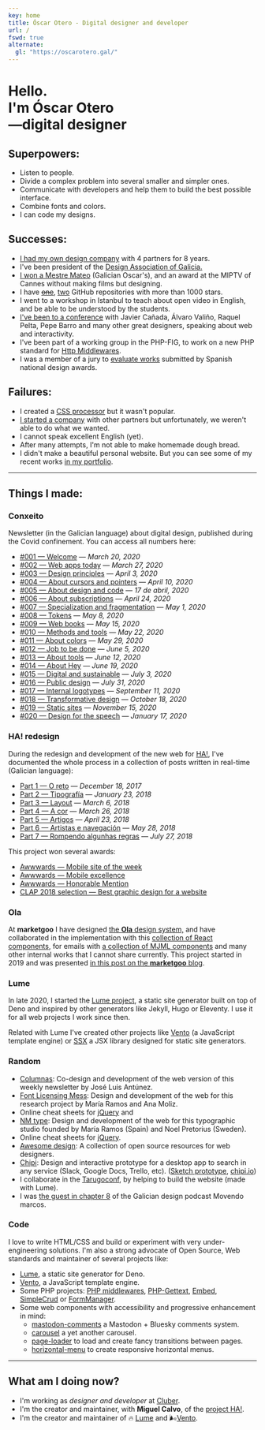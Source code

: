 ```yaml
---
key: home
title: Óscar Otero - Digital designer and developer
url: /
fswd: true
alternate:
  gl: "https://oscarotero.gal/"
---
```


# Hello. <br>I'm Óscar Otero <br>—digital designer

## Superpowers:

- Listen to people.
- Divide a complex problem into several smaller and simpler ones.
- Communicate with developers and help them to build the best possible
  interface.
- Combine fonts and colors.
- I can code my designs.

## Successes:

- [I had my own design company](https://web.archive.org/web/20191203021950/http://v1.anavallasuiza.com/)
  with 4 partners for 8 years.
- I've been president of the [Design Association of Galicia.](http://dag.gal)
- [I won a Mestre Mateo](https://www.academiagalegadoaudiovisual.gal/es/portfolio-item/vii-premios-mestre-mateo/)
  (Galician Oscar's), and an award at the MIPTV of Cannes without making films
  but designing.
- I have [~~one~~](https://github.com/oscarotero/Embed),
  [two](https://github.com/lumeland/lume) GitHub repositories with more than
  1000 stars.
- I went to a workshop in Istanbul to teach about open video in English, and be
  able to be understood by the students.
- [I've been to a conference](https://dag.gal/gl/feed2015/) with Javier Cañada,
  Álvaro Valiño, Raquel Pelta, Pepe Barro and many other great designers,
  speaking about web and interactivity.
- I've been part of a working group in the PHP-FIG, to work on a new PHP
  standard for [Http Middlewares](https://www.php-fig.org/psr/psr-15/meta/).
- I was a member of a jury to
  [evaluate works](https://www.youtube.com/watch?v=dDnsVNcoiq8) submitted by
  Spanish national design awards.

## Failures:

- I created a [CSS processor](http://stylecow.github.io/) but it wasn't popular.
- [I started a company](https://web.archive.org/web/20191203021950/http://v1.anavallasuiza.com/)
  with other partners but unfortunately, we weren't able to do what we wanted.
- I cannot speak excellent English (yet).
- After many attempts, I'm not able to make homemade dough bread.
- I didn't make a beautiful personal website. But you can see some of my recent
  works [in my portfolio](/portfolio/).

---

## Things I made:

### Conxeito

Newsletter (in the Galician language) about digital design, published during the
Covid confinement. You can access all numbers here:

- [#001 — Welcome](http://eepurl.com/gWhDcn) — _March 20, 2020_
- [#002 — Web apps today](http://eepurl.com/gW6GQn) — _March 27, 2020_
- [#003 — Design principles](http://eepurl.com/gX19yr) — _April 3, 2020_
- [#004 — About cursors and pointers](http://eepurl.com/gYFKG5) — _April 10,
  2020_
- [#005 — About design and code](http://eepurl.com/gZwOff) — _17 de abril, 2020_
- [#006 — About subscriptions](http://eepurl.com/g0jglP) — _April 24, 2020_
- [#007 — Specialization and fragmentation](http://eepurl.com/g08xOz) — _May 1,
  2020_
- [#008 — Tokens](http://eepurl.com/g10VOz) — _May 8, 2020_
- [#009 — Web books](http://eepurl.com/g22Uv5) — _May 15, 2020_
- [#010 — Methods and tools](http://eepurl.com/g3JroH) — _May 22, 2020_
- [#011 — About colors](http://eepurl.com/g4Sy01) — _May 29, 2020_
- [#012 — Job to be done](http://eepurl.com/g5IuWr) — _June 5, 2020_
- [#013 — About tools](http://eepurl.com/g6wYW5) — _June 12, 2020_
- [#014 — About Hey](http://eepurl.com/g7t9wH) — _June 19, 2020_
- [#015 — Digital and sustainable](http://eepurl.com/g8Os_v) — _July 3, 2020_
- [#016 — Public design](http://eepurl.com/g_qf1z) — _July 31, 2020_
- [#017 — Internal logotypes](http://eepurl.com/hcDGzf) — _September 11, 2020_
- [#018 — Transformative design](http://eepurl.com/hfv_U9) — _October 18, 2020_
- [#019 — Static sites](http://eepurl.com/himrb1) — _November 15, 2020_
- [#020 — Design for the speech](http://eepurl.com/hnuhJv) — _January 17, 2020_

### HA! redesign

During the redesign and development of the new web for
[HA!](https://historia-arte.com/), I've documented the whole process in a
collection of posts written in real-time (Galician language):

- [Part 1 — O reto](https://medium.com/@misteroom/redese%C3%B1o-ha-parte-1-o-reto-e773e7ad6a43)
  — _December 18, 2017_
- [Part 2 — Tipografía](https://medium.com/@misteroom/redese%C3%B1o-ha-parte-2-tipograf%C3%ADa-2a34ac09dc3c)
  — _January 23, 2018_
- [Part 3 — Layout](https://medium.com/@misteroom/redese%C3%B1o-ha-parte-3-layout-a73eedea2eaf)
  — _March 6, 2018_
- [Part 4 — A cor](https://medium.com/@misteroom/redese%C3%B1o-ha-parte-4-a-cor-70fb7c070fb2)
  — _March 26, 2018_
- [Part 5 — Artigos](https://medium.com/@misteroom/redese%C3%B1o-ha-parte-5-artigos-2408005fb932)
  — _April 23, 2018_
- [Part 6 — Artistas e navegación](https://medium.com/@misteroom/redese%C3%B1o-ha-parte-6-artistas-49213653922a)
  — _May 28, 2018_
- [Part 7 — Rompendo algunhas regras](https://medium.com/@misteroom/redese%C3%B1o-ha-parte-7-rompendo-algunhas-reglas-333335722946)
  — _July 27, 2018_

This project won several awards:

- [Awwwards — Mobile site of the week](https://www.awwwards.com/mobile-sites/ha)
- [Awwwards — Mobile excellence](https://www.awwwards.com/sites/ha/mobile-excellence-report)
- [Awwwards — Honorable Mention](https://www.awwwards.com/sites/ha)
- [CLAP 2018 selection — Best graphic design for a
  website](https://premiosclap.org/ganador-730)

### Ola

At **marketgoo** I have designed
[the **Ola** design system,](https://zeroheight.com/22mjgbuf6/p/56796c-ola) and
have collaborated in the implementation with this
[collection of React components](https://marketgoo.github.io/Ola/), for emails
with [a collection of MJML components](https://github.com/marketgoo/Ola-Emails)
and many other internal works that I cannot share currently. This project
started in 2019 and was presented
[in this post on the **marketgoo** blog](https://www.marketgoo.com/blog-post/say-hello-to-ola-design-system/).

### Lume

In late 2020, I started the [Lume project](https://lume.land/), a static site
generator built on top of Deno and inspired by other generators like Jekyll,
Hugo or Eleventy. I use it for all web projects I work since then.

Related with Lume I've created other projects like
[Vento](https://vento.js.org/) (a JavaScript template engine) or
[SSX](https://github.com/oscarotero/ssx/) a JSX library designed for static site
generators.

### Random

- [Columnas](https://jlantunez.com/columnas/): Co-design and development of the
  web version of this weekly newsletter by José Luis Antúnez.
- [Font Licensing Mess](https://fontlicensingmess.com/): Design and development
  of the web for this research project by María Ramos and Ana Moliz.
- Online cheat sheets for [jQuery](https://oscarotero.com/jquery/) and
- [NM type](http://www.nmtype.com/): Design and development of the web for this
  typographic studio founded by María Ramos (Spain) and Noel Pretorius (Sweden).
- Online cheat sheets for [jQuery](https://oscarotero.com/jquery/).
- [Awesome design](https://github.com/oscarotero/awesome-design): A collection
  of open source resources for web designers.
- [Chipi](https://oscarotero.github.io/chipi-client/): Design and interactive
  prototype for a desktop app to search in any service (Slack, Google Docs,
  Trello, etc).
  ([Sketch prototype](https://www.sketch.com/s/f46f510c-9f81-432b-be97-8b71d968f526),
  [chipi.io](https://chipi.io/#/))
- I collaborate in the [Tarugoconf](https://tarugoconf.com), by helping to build
  the website (made with Lume).
- I was
  [the guest in chapter 8](https://www.agalega.gal/videos/detail/271212-movendo-marcos-08-oscar-otero)
  of the Galician design podcast Movendo marcos.

### Code

I love to write HTML/CSS and build or experiment with very under-engineering
solutions. I'm also a strong advocate of Open Source, Web standards and
maintainer of several projects like:

- [Lume](https://lume.land), a static site generator for Deno.
- [Vento](https://vento.js.org/), a JavaScript template engine.
- Some PHP projects: [PHP middlewares](https://github.com/middlewares),
  [PHP-Gettext](https://github.com/php-gettext),
  [Embed](https://github.com/oscarotero/Embed),
  [SimpleCrud](https://github.com/oscarotero/simple-crud) or
  [FormManager](https://github.com/oscarotero/form-manager).
- Some web components with accessibility and progressive enhancement in mind:
  - [mastodon-comments](https://github.com/oom-components/mastodon-comments) a
    Mastodon + Bluesky comments system.
  - [carousel](https://github.com/oom-components/carousel) a yet another
    carousel.
  - [page-loader](https://github.com/oom-components/page-loader) to load and
    create fancy transitions between pages.
  - [horizontal-menu](https://github.com/oom-components/horizontal-menu) to
    create responsive horizontal menus.

---

## What am I doing now?

- I'm working as _designer and developer_ at [Cluber](https://cluber.es/).
- I'm the creator and maintainer, with **Miguel Calvo**, of the
  [project HA!](https://historia-arte.com/).
- I'm the creator and maintainer of 🔥 [Lume](https://lume.land) and
  🌬[Vento](https://vento.js.org/).

